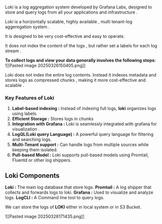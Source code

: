 
Loki is a log aggregation system developed by Grafana Labs, designed to store and query logs from all your applications and infrastructure . 

Loki is a horizontally scalable, highly available , multi tenant-log aggeregation system . 

It is designed to be very cost-effective and easy to operate. 

It does not index the content of the logs , but rather set a labels for each log stream . 


**To collect logs and view your data generally involves the following steps:** 
![[Pasted image 20250326150405.png]]

Loki does not index the entire log contents. Instead it indexes metadata and stores logs as compressed chunks , making it more cost-effective and scalable . 


### Key Features of Loki 

1. **Label-based indexing :** Instead of indexing full logs, **loki** organizes logs using labels. 
2. **Efficient Storage :** Stores logs in chunks   
3. **Integration with Grafana :** Loki is seamlessly integrated with grafana for visualization . 
4. **LogQL(Loki query Language) :** A powerful query language for filtering and searching logs. 
5. **Multi-Tenant support :** Can handle logs from multiple sources while keeping them isolated. 
6. **Pull-based Model :** Loki supports pull-based models using Promtail, Fluentd or other log shippers. 



## Loki Components 

**Loki :** The main log database that store logs. 
**Promtail :** A log shipper that collects and forwards logs to loki. 
**Grafana :**  Used to visualize and analyze logs. 
**LogCLI :** A Command line tool to query logs. 



We can store the logs of **LOKI** either in local system or in S3 Bucket. 

![[Pasted image 20250326171435.png]]



